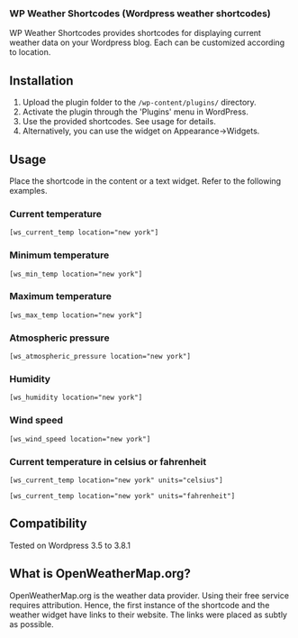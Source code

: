 ### WP Weather Shortcodes (Wordpress weather shortcodes)
WP Weather Shortcodes provides shortcodes for displaying current weather data on your Wordpress blog. Each can be customized according to location.

## Installation

1. Upload the plugin folder to the `/wp-content/plugins/` directory.
2. Activate the plugin through the 'Plugins' menu in WordPress.
3. Use the provided shortcodes. See usage for details.
4. Alternatively, you can use the widget on Appearance->Widgets.

## Usage

Place the shortcode in the content or a text widget. Refer to the following examples.

### Current temperature
`[ws_current_temp location="new york"] `

### Minimum temperature
`[ws_min_temp location="new york"]`

### Maximum temperature
`[ws_max_temp location="new york"]`

### Atmospheric pressure
`[ws_atmospheric_pressure location="new york"]`

### Humidity
`[ws_humidity location="new york"]`

### Wind speed
`[ws_wind_speed location="new york"]`

### Current temperature in celsius or fahrenheit
`[ws_current_temp location="new york" units="celsius"]`

`[ws_current_temp location="new york" units="fahrenheit"]`

## Compatibility

Tested on Wordpress 3.5 to 3.8.1

## What is OpenWeatherMap.org?

OpenWeatherMap.org is the weather data provider. Using their free service requires attribution. Hence, the first instance of the shortcode and the weather widget have links to their website. The links were placed as subtly as possible. 
